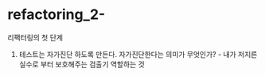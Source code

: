 # refactoring_2-

리팩터링의 첫 단계

1. 테스트는 자가진단 하도록 만든다.
   자가진단한다는 의미가 무엇인가? - 내가 저지른 실수로 부터 보호해주는 검출기 역할하는 것
